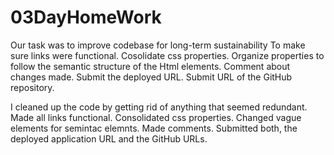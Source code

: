 # 03DayHomeWork
Our task was to improve codebase for long-term sustainability
To make sure links were functional.
Cosolidate css properties.
Organize properties to follow the semantic structure of the Html elements.
Comment about changes made. 
Submit the deployed URL.
Submit URL of the GitHub repository.


I cleaned up the code by getting rid of anything that seemed redundant.
Made all links functional.
Consolidated css properties.
Changed vague elements for semintac elemnts.
Made comments.
Submitted both, the deployed application URL and the GitHub URLs.
